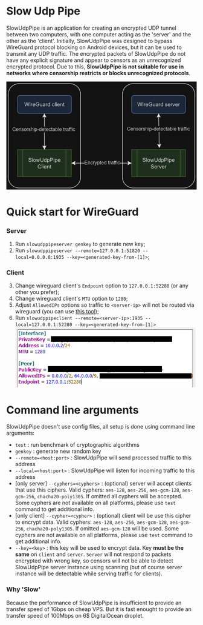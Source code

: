 # Slow Udp Pipe

SlowUdpPipe is an application for creating an encrypted UDP tunnel between two computers, with one computer acting as the 'server' and the other as the 'client'. Initially, SlowUdpPipe was designed to bypass WireGuard protocol blocking on Android devices, but it can be used to transmit any UDP traffic. The encrypted packets of SlowUdpPipe do not have any explicit signature and appear to censors as an unrecognized encrypted protocol. Due to this, **SlowUdpPipe is not suitable for use in networks where censorship restricts or blocks unrecognized protocols**.


![flowchart](github/traffic-flow.png)

# Quick start for WireGuard
### Server
1. Run `slowudppipeserver genkey` to generate new key;
2. Run `slowudppipeserver --remote=127.0.0.1:51820 --local=0.0.0.0:1935 --key=<generated-key-from-[1]>`;
### Client
3. Change wireguard client's `Endpoint` option to `127.0.0.1:52280` (or any other you prefer);
4. Change wireguard client's `MTU` option to `1280`;
5. Adjust `AllowedIPs` options so traffic to `<server-ip>` will not be routed via wireguard (you can use [this tool](https://www.procustodibus.com/blog/2021/03/wireguard-allowedips-calculator/)); 
6. Run `slowudppipeclient --remote=<server-ip>:1935 --local=127.0.0.1:52280 --key=<generated-key-from-[1]>`
![flowchart](github/wireguard-client-options-adjust.png)

# Command line arguments
SlowUdpPipe doesn't use config files, all setup is done using command line arguments:
  - `test` : run benchmark of cryptographic algorithms
  - `genkey` : generate new random key
  - `--remote=<host:port>` : SlowUdpPipe will send processed traffic to this address
  - `--local=<host:port>` : SlowUdpPipe will listen for incoming traffic to this address
  - [only server] `--cyphers=<cyphers>` : (optional) server will accept clients that use this ciphers. Valid cyphers: `aes-128`, `aes-256`, `aes-gcm-128`, `aes-gcm-256`, `chacha20-poly1305`. If omitted all cyphers will be accepted. Some cyphers are not available on all platforms, please use `test` command to get additional info.
  - [only client] `--cypher=<cypher>` : (optional) client will be use this cipher to encrypt data. Valid cyphers: `aes-128`, `aes-256`, `aes-gcm-128`, `aes-gcm-256`, `chacha20-poly1305`. If omitted `aes-gcm-128` will be used. Some cyphers are not available on all platforms, please use `test` command to get additional info. 
  - `--key=<key>` : this key will be used to encrypt data. Key **must be the same** on `client` and `server`. `Server` will not respond to packets encrypted with wrong key, so censors will not be able to detect SlowUdpPipe server instance using scanning (but of course server instance will be detectable while serving traffic for clients).

### Why 'Slow'
Because the performance of SlowUdpPipe is insufficient to provide an transfer speed of 1Gbps on cheap VPS. But it is fast enought to provide an transfer speed of 100Mbps on 6$ DigitalOcean droplet.
